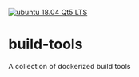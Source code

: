 [![ubuntu 18.04 Qt5 LTS](https://github.com/xorde-labs/build-tools/actions/workflows/ubuntu1804-qt5.yml/badge.svg)](https://github.com/xorde-labs/build-tools/actions/workflows/ubuntu1804-qt5.yml)

# build-tools
A collection of dockerized build tools
